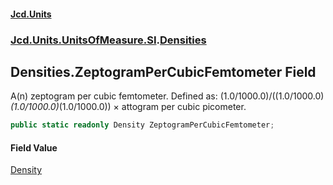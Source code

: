 #### [Jcd.Units](index.md 'index')
### [Jcd.Units.UnitsOfMeasure.SI](Jcd.Units.UnitsOfMeasure.SI.md 'Jcd.Units.UnitsOfMeasure.SI').[Densities](Densities.md 'Jcd.Units.UnitsOfMeasure.SI.Densities')

## Densities.ZeptogramPerCubicFemtometer Field

A(n) zeptogram per cubic femtometer. Defined as: (1.0/1000.0)/((1.0/1000.0)*(1.0/1000.0)*(1.0/1000.0)) × attogram per cubic picometer.

```csharp
public static readonly Density ZeptogramPerCubicFemtometer;
```

#### Field Value
[Density](Density.md 'Jcd.Units.UnitTypes.Density')